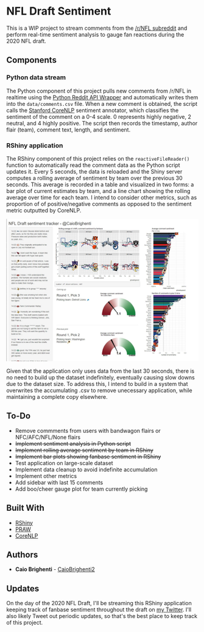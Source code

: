 # NFL Draft Sentiment

This is a WIP project to stream comments from the [/r/NFL subreddit](http://www.reddit.com/r/NFL) and perform real-time sentiment analysis to gauge fan reactions during the 2020 NFL draft.

## Components

### Python data stream

The Python component of this project pulls new comments from /r/NFL in realtime using the [Python Reddit API Wrapper](https://praw.readthedocs.io/en/latest/) and automatically writes them into the ```data/comments.csv``` file. When a new comment is obtained, the script calls the [Stanford CoreNLP](https://stanfordnlp.github.io/CoreNLP/sentiment.html) sentiment annotator, which classifies the sentiment of the comment on a 0-4 scale. 0 represents highly negative, 2 neutral, and 4 highly positive. The script then records the timestamp, author flair (team), comment text, length, and sentiment.


### RShiny application

The RShiny component of this project relies on the ```reactiveFileReader()``` function to automatically read the comment data as the Python script updates it. Every 5 seconds, the data is reloaded and the Shiny server computes a rolling average of sentiment by team over the previous 30 seconds. This average is recorded in a table and visualized in two forms: a bar plot of current estimates by team, and a line chart showing the rolling average over time for each team. I intend to consider other metrics, such as proportion of of positive/negative comments as opposed to the sentiment metric outputted by CoreNLP.

![screenshot](https://raw.githubusercontent.com/CaioBrighenti/nfl-draft-sentiment/master/EV01ANtWAAA0J8A.jpg)

Given that the application only uses data from the last 30 seconds, there is no need to build up the dataset indefinitely, eventually causing slow downs due to the dataset size. To address this, I intend to build in a system that overwrites the accumulating .csv to remove unecessary application, while maintaining a complete copy elsewhere.

## To-Do

* Remove commments from users with bandwagon flairs or NFC/AFC/NFL/None flairs
* ~~Implement sentiment analysis in Python script~~
* ~~Implement rolling average sentiment by team in RShiny~~
* ~~Implement bar plots showing fanbase sentiment in RShiny~~
* Test application on large-scale dataset
* Implement data cleanup to avoid indefinite accumulation
* Implement other metrics
* Add sidebar with last 15 comments
* Add boo/cheer gauge plot for team currently picking

## Built With

* [RShiny](https://shiny.rstudio.com/)
* [PRAW](https://praw.readthedocs.io/en/latest/)
* [CoreNLP](https://stanfordnlp.github.io/CoreNLP/)


## Authors

* **Caio Brighenti** - [CaioBrighenti2](https://twitter.com/CaioBrighenti2)

## Updates

On the day of the 2020 NFL Draft, I'll be streaming this RShiny application keeping track of fanbase sentiment throughout the draft on [my Twitter](https://twitter.com/CaioBrighenti2). I'll also likely Tweet out periodic updates, so that's the best place to keep track of this project. 
